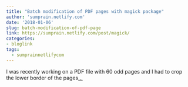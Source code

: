 ```yaml
---
title: "Batch modification of PDF pages with magick package"
author: 'sumprain.netlify.com'
date: '2018-01-06'
slug: batch-modification-of-pdf-page
link: https://sumprain.netlify.com/post/magick/
categories:
- bloglink
tags:
  - sumprainnetlifycom
---
```


I was recently working on a PDF file with 60 odd pages and I had to crop the lower border of the pages[... <i class="fas fa-external-link-alt"></i>](https://sumprain.netlify.com/post/magick/)

